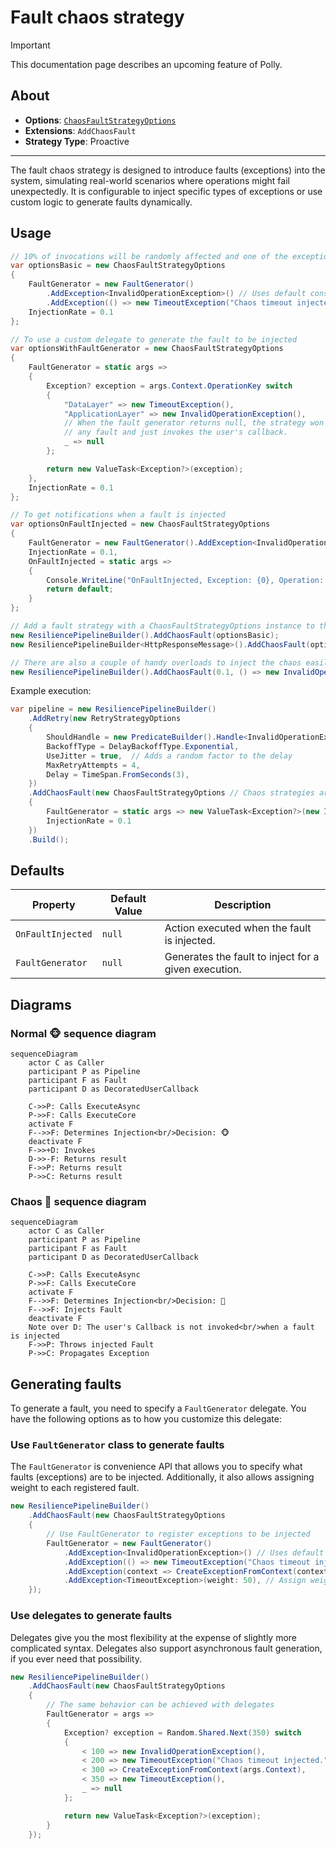 # Fault chaos strategy

> [!IMPORTANT]
> This documentation page describes an upcoming feature of Polly.

## About

- **Options**: [`ChaosFaultStrategyOptions`](xref:Polly.Simmy.Fault.ChaosFaultStrategyOptions)
- **Extensions**: `AddChaosFault`
- **Strategy Type**: Proactive

---

The fault chaos strategy is designed to introduce faults (exceptions) into the system, simulating real-world scenarios where operations might fail unexpectedly. It is configurable to inject specific types of exceptions or use custom logic to generate faults dynamically.

## Usage

<!-- snippet: chaos-fault-usage -->
```cs
// 10% of invocations will be randomly affected and one of the exceptions will be thrown (equal probability).
var optionsBasic = new ChaosFaultStrategyOptions
{
    FaultGenerator = new FaultGenerator()
        .AddException<InvalidOperationException>() // Uses default constructor
        .AddException(() => new TimeoutException("Chaos timeout injected.")), // Custom exception generator
    InjectionRate = 0.1
};

// To use a custom delegate to generate the fault to be injected
var optionsWithFaultGenerator = new ChaosFaultStrategyOptions
{
    FaultGenerator = static args =>
    {
        Exception? exception = args.Context.OperationKey switch
        {
            "DataLayer" => new TimeoutException(),
            "ApplicationLayer" => new InvalidOperationException(),
            // When the fault generator returns null, the strategy won't inject
            // any fault and just invokes the user's callback.
            _ => null
        };

        return new ValueTask<Exception?>(exception);
    },
    InjectionRate = 0.1
};

// To get notifications when a fault is injected
var optionsOnFaultInjected = new ChaosFaultStrategyOptions
{
    FaultGenerator = new FaultGenerator().AddException<InvalidOperationException>(),
    InjectionRate = 0.1,
    OnFaultInjected = static args =>
    {
        Console.WriteLine("OnFaultInjected, Exception: {0}, Operation: {1}.", args.Fault.Message, args.Context.OperationKey);
        return default;
    }
};

// Add a fault strategy with a ChaosFaultStrategyOptions instance to the pipeline
new ResiliencePipelineBuilder().AddChaosFault(optionsBasic);
new ResiliencePipelineBuilder<HttpResponseMessage>().AddChaosFault(optionsWithFaultGenerator);

// There are also a couple of handy overloads to inject the chaos easily
new ResiliencePipelineBuilder().AddChaosFault(0.1, () => new InvalidOperationException("Dummy exception"));
```
<!-- endSnippet -->

Example execution:

<!-- snippet: chaos-fault-execution -->
```cs
var pipeline = new ResiliencePipelineBuilder()
    .AddRetry(new RetryStrategyOptions
    {
        ShouldHandle = new PredicateBuilder().Handle<InvalidOperationException>(),
        BackoffType = DelayBackoffType.Exponential,
        UseJitter = true,  // Adds a random factor to the delay
        MaxRetryAttempts = 4,
        Delay = TimeSpan.FromSeconds(3),
    })
    .AddChaosFault(new ChaosFaultStrategyOptions // Chaos strategies are usually placed as the last ones in the pipeline
    {
        FaultGenerator = static args => new ValueTask<Exception?>(new InvalidOperationException("Dummy exception")),
        InjectionRate = 0.1
    })
    .Build();
```
<!-- endSnippet -->

## Defaults

| Property          | Default Value | Description                                          |
|-------------------|---------------|------------------------------------------------------|
| `OnFaultInjected` | `null`        | Action executed when the fault is injected.          |
| `FaultGenerator`  | `null`        | Generates the fault to inject for a given execution. |

## Diagrams

### Normal 🐵 sequence diagram

```mermaid
sequenceDiagram
    actor C as Caller
    participant P as Pipeline
    participant F as Fault
    participant D as DecoratedUserCallback

    C->>P: Calls ExecuteAsync
    P->>F: Calls ExecuteCore
    activate F
    F-->>F: Determines Injection<br/>Decision: 🐵
    deactivate F
    F->>+D: Invokes
    D->>-F: Returns result
    F->>P: Returns result
    P->>C: Returns result
```

### Chaos 🙈 sequence diagram

```mermaid
sequenceDiagram
    actor C as Caller
    participant P as Pipeline
    participant F as Fault
    participant D as DecoratedUserCallback

    C->>P: Calls ExecuteAsync
    P->>F: Calls ExecuteCore
    activate F
    F-->>F: Determines Injection<br/>Decision: 🙈
    F-->>F: Injects Fault
    deactivate F
    Note over D: The user's Callback is not invoked<br/>when a fault is injected
    F->>P: Throws injected Fault
    P->>C: Propagates Exception
```

## Generating faults

To generate a fault, you need to specify a `FaultGenerator` delegate. You have the following options as to how you customize this delegate:

### Use `FaultGenerator` class to generate faults

The `FaultGenerator` is convenience API that allows you to specify what faults (exceptions) are to be injected. Additionally, it also allows assigning weight to each registered fault.

<!-- snippet: chaos-fault-generator-class -->
```cs
new ResiliencePipelineBuilder()
    .AddChaosFault(new ChaosFaultStrategyOptions
    {
        // Use FaultGenerator to register exceptions to be injected
        FaultGenerator = new FaultGenerator()
            .AddException<InvalidOperationException>() // Uses default constructor
            .AddException(() => new TimeoutException("Chaos timeout injected.")) // Custom exception generator
            .AddException(context => CreateExceptionFromContext(context)) // Access the ResilienceContext
            .AddException<TimeoutException>(weight: 50), // Assign weight to the exception, default is 100
    });
```
<!-- endSnippet -->

### Use delegates to generate faults

Delegates give you the most flexibility at the expense of slightly more complicated syntax. Delegates also support asynchronous fault generation, if you ever need that possibility.

<!-- snippet: chaos-fault-generator-delegate -->
```cs
new ResiliencePipelineBuilder()
    .AddChaosFault(new ChaosFaultStrategyOptions
    {
        // The same behavior can be achieved with delegates
        FaultGenerator = args =>
        {
            Exception? exception = Random.Shared.Next(350) switch
            {
                < 100 => new InvalidOperationException(),
                < 200 => new TimeoutException("Chaos timeout injected."),
                < 300 => CreateExceptionFromContext(args.Context),
                < 350 => new TimeoutException(),
                _ => null
            };

            return new ValueTask<Exception?>(exception);
        }
    });
```
<!-- endSnippet -->
